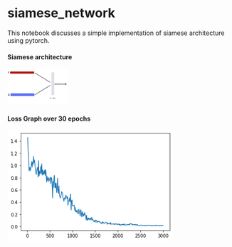 # siamese_network
This notebook discusses a simple implementation of siamese architecture using pytorch.

#### Siamese architecture
<img src="images/model.png" height="80px">

#### Loss Graph over 30 epochs
<img src="images/Unknown-10.png">
